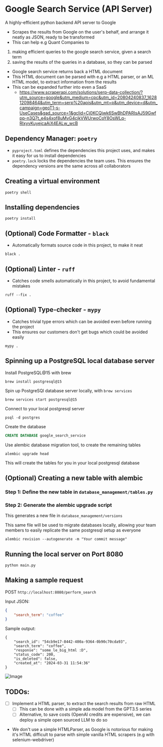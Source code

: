 # Google Search Service (API Server)

A highly-efficient python backend API server to Google
- Scrapes the results from Google on the user's behalf, and arrange it neatly as JSON, ready to be transformed
- This can help e.g Quant Companies to

1. making efficient queries to the google search service, given a search term
2. saving the results of the queries in a database, so they can be parsed
- Google search service returns back a HTML document
- This HTML document can be parsed with e.g a HTML parser, or an ML HTML model, to extract information from the results
- This can be expanded further into even a SaaS
  - https://www.scraperapi.com/solutions/serp-data-collection/?utm_source=google&utm_medium=cpc&utm_id=20804240837_162812098464&utm_term=serp%20apis&utm_mt=p&utm_device=d&utm_campaign=geoT1-s-UseCases&gad_source=1&gclid=Cj0KCQjwk6SwBhDPARIsAJ59Gwfpp-n3Q7t_e4s4xof8uMvG4cjkVWUrwoCoY8OsWLq-RlxyvKuyejcaAiX4EALw_wcB

## Dependency Manager: `poetry`
- `pyproject.toml` defines the dependencies this project uses, and makes it easy for us to install dependencies
- `poetry.lock` locks the dependencies the team uses. This ensures the dependency versions are the same across all collaborators

## Creating a virtual environment

```commandline
poetry shell
```

## Installing dependencies

```commandline
poetry install
```

## (Optional) Code Formatter - `black`
- Automatically formats source code in this project, to make it neat

```commandline
black .
```

## (Optional) Linter - `ruff`
- Catches code smells automatically in this project, to avoid fundamental mistakes

```commandline
ruff --fix .
```

## (Optional) Type-checker - `mypy`
- Catches trivial type errors which can be avoided even before running the project
- This ensures our customers don't get bugs which could be avoided easily

```commandline
mypy .
```

## Spinning up a PostgreSQL local database server

Install PostgreSQL@15 with brew

```commandline
brew install postgresql@15
```

Spin up PostgreSQl database server locally, with `brew services`

```commandline
brew services start postgresql@15
```

Connect to your local postgresql server

```
psql -d postgres
```

Create the database

```sql
CREATE DATABASE google_search_service
```

Use alembic database migration tool, to create the remaining tables

```commandline
alembic upgrade head
```

This will create the tables for you in your local postgresql database

## (Optional) Creating a new table with alembic

### Step 1: Define the new table in `database_management/tables.py`

### Step 2: Generate the alembic upgrade script

This generates a new file in `database_management/versions`

This same file will be used to migrate databases locally, allowing your team members to easily replicate the same postgresql setup as everyone

```commandline
alembic revision --autogenerate -m "Your commit message"
```

## Running the local server on Port 8080

```commandline
python main.py
```

## Making a sample request

POST `http://localhost:8080/perform_search`

Input JSON:

```json
{
	"search_term": "coffee"
}
```

Sample output:

```commandline
{
	"search_id": "54cb9e17-8442-400a-9364-0b90c70cda93",
	"search_term": "coffee",
	"response": "some_le_big_html :D",
	"status_code": 200,
	"is_deleted": false,
	"created_at": "2024-03-31 11:54:36"
}
```

![Image](./images/sample_result.png)

## TODOs:
- [ ] Implement a HTML parser, to extract the search results from raw HTML
  - [ ] This can be done with a simple ada model from the GPT3.5 series
  - [ ] Alternative, to save costs (OpenAI credits are expensive), we can deploy a simple open sourced LLM to do so
- We don't use a simple HTMLParser, as Google is notorious for making it's HTML difficult to parse with simple vanilla HTML scrapers (e.g with selenium-webdriver)